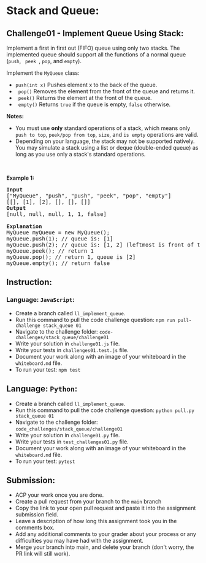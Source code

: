 # Stack and Queue:

## Challenge01 - Implement Queue Using Stack:

<p>Implement a first in first out (FIFO) queue using only two stacks. The implemented queue should support all the functions of a normal queue (<code>push</code>, <code> peek </code>, <code>pop</code>, and <code>empty</code>).</p>

<p>Implement the <code>MyQueue</code> class:</p>

<ul>
	<li><code>push(int x)</code> Pushes element x to the back of the queue.</li>
	<li><code> pop()</code> Removes the element from the front of the queue and returns it.</li>
	<li><code> peek()</code> Returns the element at the front of the queue.</li>
	<li><code> empty()</code> Returns <code>true</code> if the queue is empty, <code>false</code> otherwise.</li>
</ul>

<p><strong>Notes:</strong></p>

<ul>
	<li>You must use <strong>only</strong> standard operations of a stack, which means only <code>push to top</code>, <code>peek/pop from top</code>, <code>size</code>, and <code>is empty</code> operations are valid.</li>
	<li>Depending on your language, the stack may not be supported natively. You may simulate a stack using a list or deque (double-ended queue) as long as you use only a stack's standard operations.</li>
</ul>

<p>&nbsp;</p>
<p><strong>Example 1:</strong></p>

<pre><strong>Input</strong>
["MyQueue", "push", "push", "peek", "pop", "empty"]
[[], [1], [2], [], [], []]
<strong>Output</strong>
[null, null, null, 1, 1, false]

<strong>Explanation</strong>
MyQueue myQueue = new MyQueue();
myQueue.push(1); // queue is: [1]
myQueue.push(2); // queue is: [1, 2] (leftmost is front of the queue)
myQueue.peek(); // return 1
myQueue.pop(); // return 1, queue is [2]
myQueue.empty(); // return false
</pre>


## Instruction:

### Language: `JavaScript`:

* Create a branch called `ll_implement_queue`.
* Run this command to pull the code challenge question: `npm run pull-challenge stack_queue 01`
* Navigate to the challenge folder: `code-challenges/stack_queue/challenge01`
* Write your solution in `challenge01.js` file.
* Write your tests in `challenges01.test.js` file.
* Document your work along with an image of your whiteboard in the `whiteboard.md` file.
* To run your test: `npm test`


## Language: `Python`:

* Create a branch called `ll_implement_queue`.
* Run this command to pull the code challenge question: `python pull.py stack_queue 01`
* Navigate to the challenge folder: `code_challenges/stack_queue/challenge01`
* Write your solution in `challenge01.py` file.
* Write your tests in `test_challenges01.py` file.
* Document your work along with an image of your whiteboard in the `whiteboard.md` file.
* To run your test: `pytest`


## Submission:
* ACP your work once you are done.
* Create a pull request from your branch to the `main` branch
* Copy the link to your open pull request and paste it into the assignment submission field.
* Leave a description of how long this assignment took you in the comments box.
* Add any additional comments to your grader about your process or any difficulties you may have had with the assignment.
* Merge your branch into main, and delete your branch (don't worry, the PR link will still work).